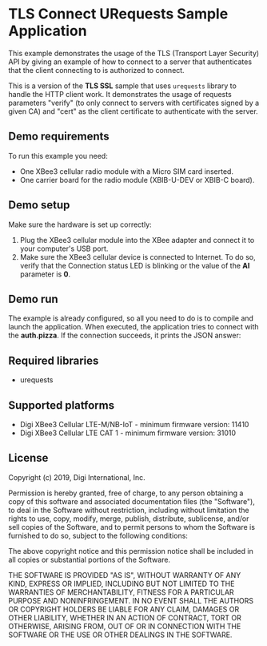 TLS Connect URequests Sample Application
========================================

This example demonstrates the usage of the TLS (Transport Layer Security) API
by giving an example of how to connect to a server that authenticates that the
client connecting to is authorized to connect.

This is a version of the **TLS SSL** sample that uses ``urequests`` library to
handle the HTTP client work. It demonstrates the usage of requests parameters
"verify" (to only connect to servers with certificates signed by a given CA)
and "cert" as the client certificate to authenticate with the server.

Demo requirements
-----------------

To run this example you need:

* One XBee3 cellular radio module with a Micro SIM card inserted.
* One carrier board for the radio module (XBIB-U-DEV or XBIB-C board).

Demo setup
----------

Make sure the hardware is set up correctly:

1. Plug the XBee3 cellular module into the XBee adapter and connect it to your
   computer's USB port.
2. Make sure the XBee3 cellular device is connected to Internet. To do so,
   verify that the Connection status LED is blinking or the value of the
   **AI** parameter is **0**.

Demo run
--------

The example is already configured, so all you need to do is to compile and 
launch the application. When executed, the application tries to connect with
the **auth.pizza**. If the connection succeeds, it prints the JSON answer:

Required libraries
--------------------

* urequests

Supported platforms
-------------------

* Digi XBee3 Cellular LTE-M/NB-IoT - minimum firmware version: 11410
* Digi XBee3 Cellular LTE CAT 1 - minimum firmware version: 31010

License
-------

Copyright (c) 2019, Digi International, Inc.

Permission is hereby granted, free of charge, to any person obtaining a copy
of this software and associated documentation files (the "Software"), to deal
in the Software without restriction, including without limitation the rights
to use, copy, modify, merge, publish, distribute, sublicense, and/or sell
copies of the Software, and to permit persons to whom the Software is
furnished to do so, subject to the following conditions:

The above copyright notice and this permission notice shall be included in all
copies or substantial portions of the Software.

THE SOFTWARE IS PROVIDED "AS IS", WITHOUT WARRANTY OF ANY KIND, EXPRESS OR
IMPLIED, INCLUDING BUT NOT LIMITED TO THE WARRANTIES OF MERCHANTABILITY,
FITNESS FOR A PARTICULAR PURPOSE AND NONINFRINGEMENT. IN NO EVENT SHALL THE
AUTHORS OR COPYRIGHT HOLDERS BE LIABLE FOR ANY CLAIM, DAMAGES OR OTHER
LIABILITY, WHETHER IN AN ACTION OF CONTRACT, TORT OR OTHERWISE, ARISING FROM,
OUT OF OR IN CONNECTION WITH THE SOFTWARE OR THE USE OR OTHER DEALINGS IN THE
SOFTWARE.